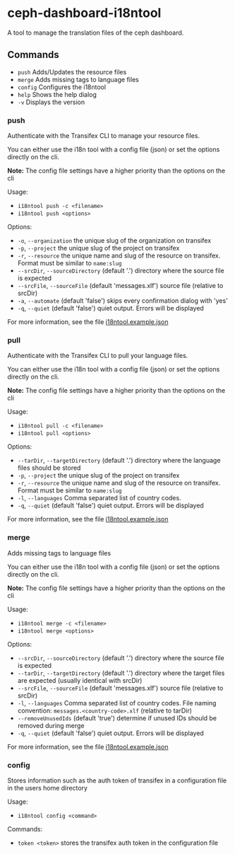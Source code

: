 # ceph-dashboard-i18ntool

A tool to manage the translation files of the ceph dashboard.

## Commands
- `push` Adds/Updates the resource files
- `merge` Adds missing <target> tags to language files
- `config` Configures the i18ntool
- `help` Shows the help dialog
- `-v` Displays the version

### push
Authenticate with the Transifex CLI to manage your resource files.

You can either use the i18n tool with a config file (json) or set the options directly on the cli.

**Note:** The config file settings have a higher priority than the options on the cli

Usage:
- `i18ntool push -c <filename>`
- `i18ntool push <options>`

Options:
- `-o`, `--organization` the unique slug of the organization on transifex
- `-p`, `--project` the unique slug of the project on transifex
- `-r`, `--resource` the unique name and slug of the resource on transifex. Format must be similar to `name:slug`
- `--srcDir`, `--sourceDirectory` (default '.') directory where the source file is expected
- `--srcFile`, `--sourceFile` (default 'messages.xlf') source file (relative to srcDir)
- `-a`, `--automate` (default 'false') skips every confirmation dialog with 'yes'
- `-q`, `--quiet` (default 'false') quiet output. Errors will be displayed

For more information, see the file [i18ntool.example.json](i18ntool.example.json)

### pull
Authenticate with the Transifex CLI to pull your language files.

You can either use the i18n tool with a config file (json) or set the options directly on the cli.

**Note:** The config file settings have a higher priority than the options on the cli

Usage:
- `i18ntool pull -c <filename>`
- `i18ntool pull <options>`

Options:
- `--tarDir`, `--targetDirectory` (default '.') directory where the language files should be stored
- `-p`, `--project` the unique slug of the project on transifex
- `-r`, `--resource` the unique name and slug of the resource on transifex. Format must be similar to `name:slug`
- `-l`, `--languages` Comma separated list of country codes.
- `-q`, `--quiet` (default 'false') quiet output. Errors will be displayed

For more information, see the file [i18ntool.example.json](i18ntool.example.json)

### merge
Adds missing <target> tags to language files

You can either use the i18n tool with a config file (json) or set the options directly on the cli.

**Note:** The config file settings have a higher priority than the options on the cli

Usage:
- `i18ntool merge -c <filename>`
- `i18ntool merge <options>`

Options:
- `--srcDir`, `--sourceDirectory` (default '.') directory where the source file is expected
- `--tarDir`, `--targetDirectory` (default '.') directory where the target files are expected (usually identical with srcDir)
- `--srcFile`, `--sourceFile` (default 'messages.xlf') source file (relative to srcDir)
- `-l`, `--languages` Comma separated list of country codes. File naming convention: `messages.<country-code>.xlf` (relative to tarDir)
- `--removeUnusedIds` (default 'true') determine if unused IDs should be removed during merge
- `-q`, `--quiet` (default 'false') quiet output. Errors will be displayed

For more information, see the file [i18ntool.example.json](i18ntool.example.json)

### config
Stores information such as the auth token of transifex in a configuration file in the users home directory

Usage:
- `i18ntool config <command>`

Commands:
- `token <token>` stores the transifex auth token in the configuration file